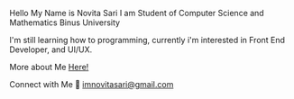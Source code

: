 Hello
My Name is Novita Sari
I am Student of Computer Science and Mathematics Binus University

I'm still learning how to programming, currently i'm interested in Front End Developer, and UI/UX.

More about Me
[Here!](https://www.linkedin.com/in/me-novitasari/)

Connect with Me
:email: imnovitasari@gmail.com
